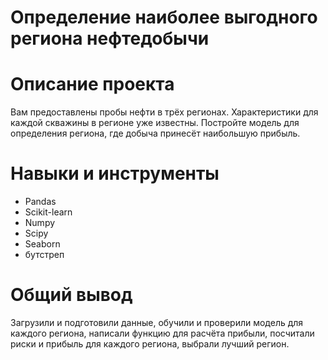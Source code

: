 # Определение наиболее выгодного региона нефтедобычи
# Описание проекта
Вам предоставлены пробы нефти в трёх регионах. Характеристики для каждой скважины в регионе уже известны. Постройте модель для определения региона, где добыча принесёт наибольшую прибыль. 
# Навыки и инструменты
- Pandas
- Scikit-learn
- Numpy
- Scipy
- Seaborn
- бутстреп
# Общий вывод
Загрузили и подготовили данные, обучили и проверили модель для каждого региона, написали функцию для расчёта прибыли, посчитали риски и прибыль для каждого региона, выбрали лучший регион.
